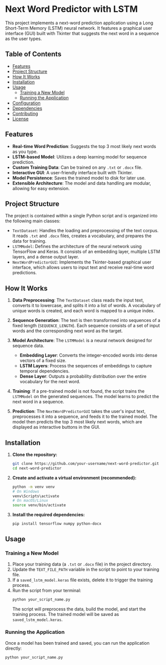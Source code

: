 # Next Word Predictor with LSTM

This project implements a next-word prediction application using a Long Short-Term Memory (LSTM) neural network. It features a graphical user interface (GUI) built with Tkinter that suggests the next word in a sequence as the user types.

## Table of Contents

- [Features](#features)
- [Project Structure](#project-structure)
- [How It Works](#how-it-works)
- [Installation](#installation)
- [Usage](#usage)
  - [Training a New Model](#training-a-new-model)
  - [Running the Application](#running-the-application)
- [Configuration](#configuration)
- [Dependencies](#dependencies)
- [Contributing](#contributing)
- [License](#license)

## Features

*   **Real-time Word Prediction**: Suggests the top 3 most likely next words as you type.
*   **LSTM-based Model**: Utilizes a deep learning model for sequence prediction.
*   **Custom Training Data**: Can be trained on any `.txt` or `.docx` file.
*   **Interactive GUI**: A user-friendly interface built with Tkinter.
*   **Model Persistence**: Saves the trained model to disk for later use.
*   **Extensible Architecture**: The model and data handling are modular, allowing for easy extension.

## Project Structure

The project is contained within a single Python script and is organized into the following main classes:

*   `TextDataset`: Handles the loading and preprocessing of the text corpus. It reads `.txt` and `.docx` files, creates a vocabulary, and prepares the data for training.
*   `LSTMModel`: Defines the architecture of the neural network using TensorFlow and Keras. It consists of an embedding layer, multiple LSTM layers, and a dense output layer.
*   `NextWordPredictorGUI`: Implements the Tkinter-based graphical user interface, which allows users to input text and receive real-time word predictions.

## How It Works

1.  **Data Preprocessing**: The `TextDataset` class reads the input text, converts it to lowercase, and splits it into a list of words. A vocabulary of unique words is created, and each word is mapped to a unique index.

2.  **Sequence Generation**: The text is then transformed into sequences of a fixed length (`SEQUENCE_LENGTH`). Each sequence consists of a set of input words and the corresponding next word as the target.

3.  **Model Architecture**: The `LSTMModel` is a neural network designed for sequence data.
    *   **Embedding Layer**: Converts the integer-encoded words into dense vectors of a fixed size.
    *   **LSTM Layers**: Process the sequences of embeddings to capture temporal dependencies.
    *   **Dense Layer**: Outputs a probability distribution over the entire vocabulary for the next word.

4.  **Training**: If a pre-trained model is not found, the script trains the `LSTMModel` on the generated sequences. The model learns to predict the next word in a sequence.

5.  **Prediction**: The `NextWordPredictorGUI` takes the user's input text, preprocesses it into a sequence, and feeds it to the trained model. The model then predicts the top 3 most likely next words, which are displayed as interactive buttons in the GUI.

## Installation

1.  **Clone the repository:**
    ```bash
    git clone https://github.com/your-username/next-word-predictor.git
    cd next-word-predictor
    ```

2.  **Create and activate a virtual environment (recommended):**
    ```bash
    python -m venv venv
    # On Windows
    venv\Scripts\activate
    # On macOS/Linux
    source venv/bin/activate
    ```

3.  **Install the required dependencies:**
    ```bash
    pip install tensorflow numpy python-docx
    ```

## Usage

### Training a New Model

1.  Place your training data (a `.txt` or `.docx` file) in the project directory.
2.  Update the `TEXT_FILE_PATH` variable in the script to point to your training file.
3.  If a `saved_lstm_model.keras` file exists, delete it to trigger the training process.
4.  Run the script from your terminal:
    ```bash
    python your_script_name.py
    ```
    The script will preprocess the data, build the model, and start the training process. The trained model will be saved as `saved_lstm_model.keras`.

### Running the Application

Once a model has been trained and saved, you can run the application directly:

```bash
python your_script_name.py

